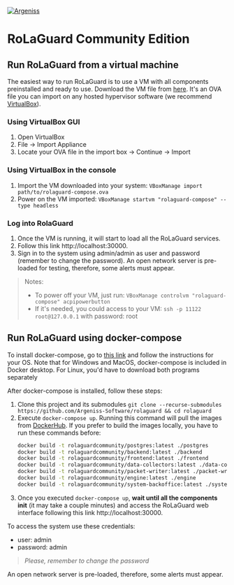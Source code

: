 [![Argeniss](https://media-exp1.licdn.com/dms/image/C4E0BAQECczwxIh_lPg/company-logo_200_200/0?e=1593043200&v=beta&t=6L_SOvjBESf5QRyxgCznlBMmo-gPkq-4f1bhtEmID7U)](https://argeniss.com/)

# RoLaGuard Community Edition

## Run RoLaGuard from a virtual machine

The easiest way to run RoLaGuard is to use a VM with all components preinstalled and ready to use. Download the VM file from [here](https://rolaguard-community.s3-us-west-2.amazonaws.com/ova/rolaguard-compose.ova). It's an OVA file you can import on any hosted hypervisor software (we recommend [VirtualBox](https://www.virtualbox.org/wiki/Downloads)).

### Using VirtualBox GUI
1. Open VirtualBox
1. File -> Import Appliance
1. Locate your OVA file in the import box -> Continue -> Import

### Using VirtualBox in the console
1. Import the VM downloaded into your system: `VBoxManage import path/to/rolaguard-compose.ova`
1. Power on the VM imported: `VBoxManage startvm "rolaguard-compose" --type headless`

### Log into RolaGuard
1. Once the VM is running, it will start to load all the RoLaGuard services.
1. Follow this link http://localhost:30000.
1. Sign in to the system using admin/admin as user and password (remember to change the password). An open network server is pre-loaded for testing, therefore, some alerts must appear. 

> Notes:
>* To power off your VM, just run: `VBoxManage controlvm "rolaguard-compose" acpipowerbutton`
>* If it's needed, you could access to your VM: `ssh -p 11122 root@127.0.0.1` with password: root
 
## Run RoLaGuard using docker-compose

To install docker-compose, go to [this link](https://docs.docker.com/compose/install/) and follow the instructions for your OS. Note that for Windows and MacOS, docker-compose is included in Docker desktop. For Linux, you'd have to download both programs separately

After docker-compose is installed, follow these steps:

1. Clone this project and its submodules `git clone --recurse-submodules https://github.com/Argeniss-Software/rolaguard && cd rolaguard` 
1. Execute `docker-compose up`. Running this command will pull the images from [DockerHub](https://hub.docker.com/search?q=rolaguard&type=image). If you prefer to build the images locally, you have to run these commands before:
    ``` bash
    docker build -t rolaguardcommunity/postgres:latest ./postgres
    docker build -t rolaguardcommunity/backend:latest ./backend
    docker build -t rolaguardcommunity/frontend:latest ./frontend
    docker build -t rolaguardcommunity/data-collectors:latest ./data-collectors
    docker build -t rolaguardcommunity/packet-writer:latest ./packet-writer
    docker build -t rolaguardcommunity/engine:latest ./engine
    docker build -t rolaguardcommunity/system-backoffice:latest ./system-backoffice
    ```
1. Once you executed `docker-compose up`, **wait until all the components init** (it may take a couple minutes) and access the RoLaGuard web interface following this link http://localhost:30000.

To access the system use these credentials:

* user: admin
* password: admin

> _Please, remember to change the password_

An open network server is pre-loaded, therefore, some alerts must appear.